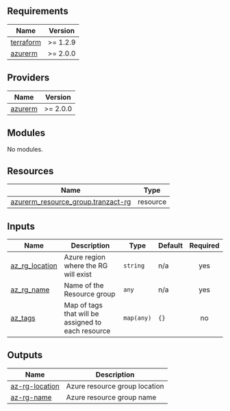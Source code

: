 ## Requirements

| Name | Version |
|------|---------|
| <a name="requirement_terraform"></a> [terraform](#requirement\_terraform) | >= 1.2.9 |
| <a name="requirement_azurerm"></a> [azurerm](#requirement\_azurerm) | >= 2.0.0 |

## Providers

| Name | Version |
|------|---------|
| <a name="provider_azurerm"></a> [azurerm](#provider\_azurerm) | >= 2.0.0 |

## Modules

No modules.

## Resources

| Name | Type |
|------|------|
| [azurerm_resource_group.tranzact-rg](https://registry.terraform.io/providers/hashicorp/azurerm/latest/docs/resources/resource_group) | resource |

## Inputs

| Name | Description | Type | Default | Required |
|------|-------------|------|---------|:--------:|
| <a name="input_az_rg_location"></a> [az\_rg\_location](#input\_az\_rg\_location) | Azure region where the RG will exist | `string` | n/a | yes |
| <a name="input_az_rg_name"></a> [az\_rg\_name](#input\_az\_rg\_name) | Name of the Resource group | `any` | n/a | yes |
| <a name="input_az_tags"></a> [az\_tags](#input\_az\_tags) | Map of tags that will be assigned to each resource | `map(any)` | `{}` | no |

## Outputs

| Name | Description |
|------|-------------|
| <a name="output_az-rg-location"></a> [az-rg-location](#output\_az-rg-location) | Azure resource group location |
| <a name="output_az-rg-name"></a> [az-rg-name](#output\_az-rg-name) | Azure resource group name |
